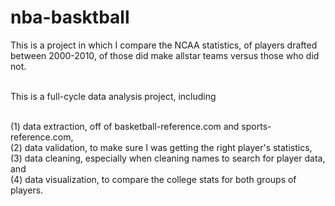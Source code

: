 # nba-basktball

This is a project in which I compare the NCAA statistics, of players drafted between 2000-2010, of those did make allstar teams versus those who did not.

<br> This is a full-cycle data analysis project, including

<br> (1) data extraction, off of basketball-reference.com and sports-reference.com,
<br> (2) data validation, to make sure I was getting the right player's statistics,
<br> (3) data cleaning, especially when cleaning names to search for player data, and
<br> (4) data visualization, to compare the college stats for both groups of players.
